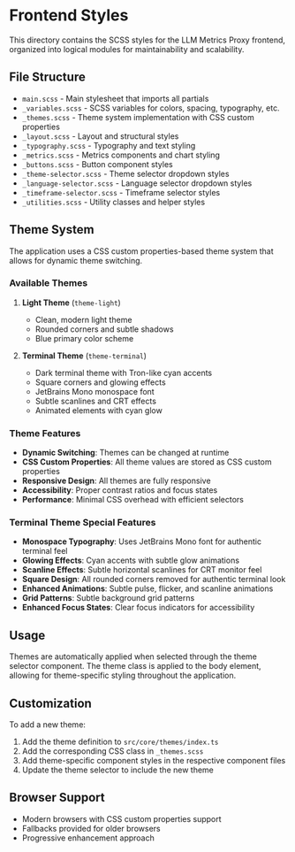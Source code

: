# Frontend Styles

This directory contains the SCSS styles for the LLM Metrics Proxy frontend, organized into logical modules for maintainability and scalability.

## File Structure

- `main.scss` - Main stylesheet that imports all partials
- `_variables.scss` - SCSS variables for colors, spacing, typography, etc.
- `_themes.scss` - Theme system implementation with CSS custom properties
- `_layout.scss` - Layout and structural styles
- `_typography.scss` - Typography and text styling
- `_metrics.scss` - Metrics components and chart styling
- `_buttons.scss` - Button component styles
- `_theme-selector.scss` - Theme selector dropdown styles
- `_language-selector.scss` - Language selector dropdown styles
- `_timeframe-selector.scss` - Timeframe selector styles
- `_utilities.scss` - Utility classes and helper styles

## Theme System

The application uses a CSS custom properties-based theme system that allows for dynamic theme switching.

### Available Themes

1. **Light Theme** (`theme-light`)
   - Clean, modern light theme
   - Rounded corners and subtle shadows
   - Blue primary color scheme

2. **Terminal Theme** (`theme-terminal`)
   - Dark terminal theme with Tron-like cyan accents
   - Square corners and glowing effects
   - JetBrains Mono monospace font
   - Subtle scanlines and CRT effects
   - Animated elements with cyan glow

### Theme Features

- **Dynamic Switching**: Themes can be changed at runtime
- **CSS Custom Properties**: All theme values are stored as CSS custom properties
- **Responsive Design**: All themes are fully responsive
- **Accessibility**: Proper contrast ratios and focus states
- **Performance**: Minimal CSS overhead with efficient selectors

### Terminal Theme Special Features

- **Monospace Typography**: Uses JetBrains Mono font for authentic terminal feel
- **Glowing Effects**: Cyan accents with subtle glow animations
- **Scanline Effects**: Subtle horizontal scanlines for CRT monitor feel
- **Square Design**: All rounded corners removed for authentic terminal look
- **Enhanced Animations**: Subtle pulse, flicker, and scanline animations
- **Grid Patterns**: Subtle background grid patterns
- **Enhanced Focus States**: Clear focus indicators for accessibility

## Usage

Themes are automatically applied when selected through the theme selector component. The theme class is applied to the body element, allowing for theme-specific styling throughout the application.

## Customization

To add a new theme:

1. Add the theme definition to `src/core/themes/index.ts`
2. Add the corresponding CSS class in `_themes.scss`
3. Add theme-specific component styles in the respective component files
4. Update the theme selector to include the new theme

## Browser Support

- Modern browsers with CSS custom properties support
- Fallbacks provided for older browsers
- Progressive enhancement approach
